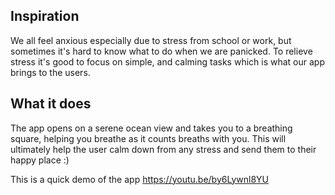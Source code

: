 ## Inspiration
We all feel anxious especially due to stress from school or work, but sometimes it's hard to know what to do when we are 
panicked. To relieve stress it's good to focus on simple, and calming tasks which is what our app brings to the users. 

## What it does
The app opens on a serene ocean view and takes you to a breathing square, helping you breathe as it counts breaths with you. 
This will ultimately help the user calm down from any stress and send them to their happy place :) 

This is a quick demo of the app
https://youtu.be/by6Lywnl8YU 


